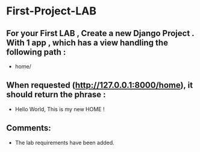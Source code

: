 # First-Project-LAB

## For your First LAB , Create a new Django Project . With 1 app , which has a view handling the following path : 
- home/

## When requested (http://127.0.0.1:8000/home), it should return the phrase :
- Hello World, This is my new HOME !

## Comments:
- The lab requirements have been added.
